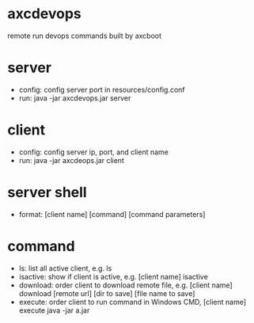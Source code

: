 # axcdevops
remote run devops commands built by axcboot

# server

- config: config server port in resources/config.conf
- run: java -jar axcdevops.jar server

# client

- config: config server ip, port, and client name
- run: java -jar axcdeops.jar client

# server shell

- format: [client name] [command] [command parameters]

# command

- ls: list all active client, e.g. ls
- isactive: show if client is active, e.g. [client name] isactive
- download: order client to download remote file, e.g. [client name] download [remote url] [dir to save] [file name to save]
- execute: order client to run command in Windows CMD, [client name] execute java -jar a.jar
